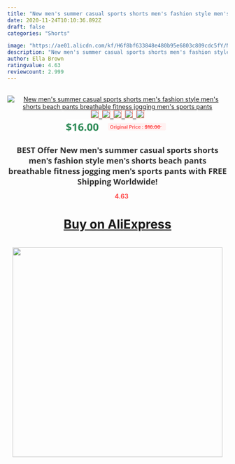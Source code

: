```yaml
---
title: "New men's summer casual sports shorts men's fashion style men's shorts beach pants breathable fitness jogging men's sports pants"
date: 2020-11-24T10:10:36.892Z
draft: false
categories: "Shorts"

image: "https://ae01.alicdn.com/kf/H6f8bf633848e480b95e6803c809cdc5fY/New-men-s-summer-casual-sports-shorts-men-s-fashion-style-men-s-shorts-beach-pants.jpg"
description: "New men's summer casual sports shorts men's fashion style men's shorts beach pants breathable fitness jogging men's sports pants"
author: Ella Brown
ratingvalue: 4.63
reviewcount: 2.999
---
```

<br>
<div style="text-align: center;">
<a href="https://s.click.aliexpress.com/e/_Apvtwl" target="_blank" rel="nofollow noopener noreferrer"><img alt="New men's summer casual sports shorts men's fashion style men's shorts beach pants breathable fitness jogging men's sports pants" class="magnifier-image" src="https://ae01.alicdn.com/kf/H6f8bf633848e480b95e6803c809cdc5fY/New-men-s-summer-casual-sports-shorts-men-s-fashion-style-men-s-shorts-beach-pants.jpg_640x640.jpg">
<br>
<img style="border:1px solid salmon" src="https://ae01.alicdn.com/kf/H6f8bf633848e480b95e6803c809cdc5fY/New-men-s-summer-casual-sports-shorts-men-s-fashion-style-men-s-shorts-beach-pants.jpg_120x120.jpg">&nbsp;&nbsp;<img style="border:1px solid salmon" src="https://ae01.alicdn.com/kf/He9a971a7ef854cf88792c9a005b5bbc4k/New-men-s-summer-casual-sports-shorts-men-s-fashion-style-men-s-shorts-beach-pants.jpg_120x120.jpg">&nbsp;&nbsp;<img style="border:1px solid salmon" src="https://ae01.alicdn.com/kf/Hb048bdaa0bc948c282d796b03a7c14a7M/New-men-s-summer-casual-sports-shorts-men-s-fashion-style-men-s-shorts-beach-pants.jpg_120x120.jpg">&nbsp;&nbsp;<img style="border:1px solid salmon" src="https://ae01.alicdn.com/kf/H0a7d801077344958b3a4ff25e1f443ceq/New-men-s-summer-casual-sports-shorts-men-s-fashion-style-men-s-shorts-beach-pants.jpg_120x120.jpg">&nbsp;&nbsp;<img style="border:1px solid salmon" src="https://ae01.alicdn.com/kf/H41dda8a9079945378340220606c366ccd/New-men-s-summer-casual-sports-shorts-men-s-fashion-style-men-s-shorts-beach-pants.jpg_120x120.jpg"></a></div><br0>
<div style="text-align: center;"><span style="background-color: white; border: 0px; box-sizing: border-box; color: seagreen; display: inline-block; font-family: &quot;open sans&quot; , &quot;arial&quot; , &quot;helvetica&quot; , sans-serif , &quot;heiti&quot;; font-size: 24px; font-stretch: inherit; font-weight: 700; line-height: inherit; margin: 0px 10px 0px 0px; padding: 0px; vertical-align: middle;">$16.00 </span>
<span style="background: rgb(255 , 241 , 241); border-radius: 3px; border: 0px; box-sizing: border-box; color: #ff4747; display: inline-block; font-family: inherit; font-size: 12px; font-stretch: inherit; font-style: inherit; font-variant: inherit; font-weight: 600; line-height: inherit; margin: 0px; padding: 2px 5px; transform: scale(0.9); vertical-align: middle;">Original Price : <b style="text-decoration: line-through;">$16.00 </b> &nbsp;&nbsp;</span></div>
<h1 style="color: #333333; display: inline-block; font-family: &quot;open sans&quot; , &quot;arial&quot; , &quot;helvetica&quot; , sans-serif , &quot;heiti&quot;; font-size: 18px; font-stretch: inherit; font-weight: 700; text-align: center;">BEST Offer New men's summer casual sports shorts men's fashion style men's shorts beach pants breathable fitness jogging men's sports pants with FREE Shipping Worldwide!</h1>
<div style="color: #ff4747; text-align: center;">
<img src="https://4.bp.blogspot.com/-M0ZcTcb-5uY/XleCXlxnR4I/AAAAAAAAAEc/OrjgMkXV1oMQFaCRZj5HQwOCBcu3w1FegCPcBGAYYCw/s1600/star.png" style="height: 15px;">&nbsp;<b>4.63</b></div>
<div class="button_cont" align="center"><a class="buynow_a" href="https://s.click.aliexpress.com/e/_Apvtwl" target="_blank" rel="nofollow noopener noreferrer"><H1>Buy on AliExpress</H1></a></div><br>
<div class="separator" style="clear: both; text-align: center;">
<img src="https://lh3.googleusercontent.com/-pTy5HemUv9M/XlePHvY0dAI/AAAAAAAAAE4/0nX5iRUoIWY8eMW9Dpxeirr157OZliDIgCLcBGAsYHQ/s1600/badge.gif" width="480">
</div>
